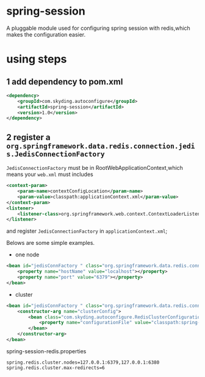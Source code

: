 # spring-session
A pluggable module used for configuring spring session with redis,which makes the configuration easier.

# using steps

## 1 add dependency to pom.xml 
```xml
<dependency>
    <groupId>com.skyding.autoconfigure</groupId>
    <artifactId>spring-session</artifactId>
    <version>1.0</version>
</dependency>
```

## 2 register a `org.springframework.data.redis.connection.jedis.JedisConnectionFactory`
`JedisConnectionFactory` must be in RootWebApplicationContext,which means your `web.xml` must includes
```xml
<context-param>
    <param-name>contextConfigLocation</param-name>
    <param-value>classpath:applicationContext.xml</param-value>
</context-param>
<listener>
    <listener-class>org.springframework.web.context.ContextLoaderListener</listener-class>
</listener>
```
and register `JedisConnectionFactory` in `applicationContext.xml`;

Belows are some simple examples.
- one node
```xml
<bean id="jedisConnFactory " class="org.springframework.data.redis.connection.jedis.JedisConnectionFactory ">
    <property name="hostName" value="localhost"></property>
    <property name="port" value="6379"></property>
</bean>
```
- cluster
```xml
<bean id="jedisConnFactory " class="org.springframework.data.redis.connection.jedis.JedisConnectionFactory ">
    <constructor-arg name="clusterConfig">
        <bean class="com.skyding.autoconfigure.RedisClusterConfigurationFactory">
            <property name="configurationFile" value="classpath:spring-session-redis.properties"></property>
        </bean>
    </constructor-arg>
</bean>
```
spring-session-redis.properties
```properties
spring.redis.cluster.nodes=127.0.0.1:6379,127.0.0.1:6380
spring.redis.cluster.max-redirects=6
```